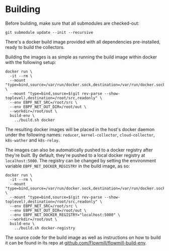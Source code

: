 # Building #

Before building, make sure that all submodules are checked-out:

```
git submodule update --init --recursive
```

There's a docker build image provided with all dependencies pre-installed,
ready to build the collectors.

Building the images is as simple as running the build image within
docker with the following setup:

```
docker run \
  -it --rm \
  --mount "type=bind,source=/var/run/docker.sock,destination=/var/run/docker.sock" \
  --mount "type=bind,source=$(git rev-parse --show-toplevel),destination=/root/src,readonly" \
  --env EBPF_NET_SRC=/root/src \
  --env EBPF_NET_OUT_DIR=/root/out \
  --workdir=/root/out \
  build-env \
    ../build.sh docker
```

The resulting docker images will be placed in the host's docker daemon under the
following names: `reducer`, `kernel-collector`, `cloud-collector`, `k8s-wather` and `k8s-relay`.

The images can also be automatically pushed to a docker registry after they're built.
By default, they're pushed to a local docker registry at `localhost:5000`. The registry
can be changed by setting the environment variable `EBPF_NET_DOCKER_REGISTRY` in the
build image, as so:

```
docker run \
  -it --rm \
  --mount "type=bind,source=/var/run/docker.sock,destination=/var/run/docker.sock" \
  --mount "type=bind,source=$(git rev-parse --show-toplevel),destination=/root/src,readonly" \
  --env EBPF_NET_SRC=/root/src \
  --env EBPF_NET_OUT_DIR=/root/out \
  --env EBPF_NET_DOCKER_REGISTRY="localhost:5000" \
  --workdir=/root/out \
  build-env \
    ../build.sh docker-registry
```

The source code for the build image as well as instructions on how to build it
can be found in its repo at [github.com/Flowmill/flowmill-build-env](
https://github.com/Flowmill/flowmill-build-env).
